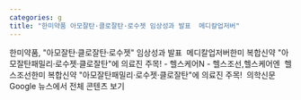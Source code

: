```yaml
---
categories: g
title: "한미약품 아모잘탄·클로잘탄·로수젯 임상성과 발표  메디칼업저버"
---
```

한미약품, "아모잘탄·클로잘탄·로수젯" 임상성과 발표&nbsp;&nbsp;메디칼업저버한미 복합신약 "아모잘탄패밀리·로수젯·클로잘탄"에 의료진 주목! - 헬스케어N - 헬스조선,헬스케어엔&nbsp;&nbsp;헬스조선한미 복합신약 "아모잘탄패밀리·로수젯·클로잘탄"에 의료진 주목!&nbsp;&nbsp;의학신문Google 뉴스에서 전체 콘텐츠 보기